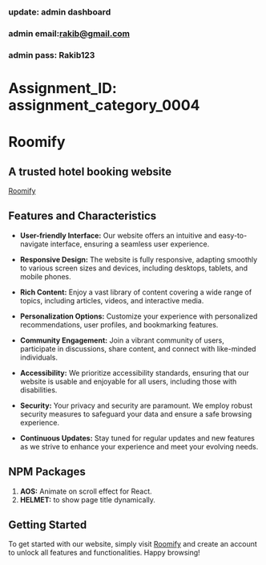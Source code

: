 ### update: admin dashboard 
### admin email:rakib@gmail.com
### admin pass: Rakib123

# Assignment_ID: assignment_category_0004

# Roomify
## A trusted hotel booking website 

[Roomify](https://roomify-1529f.web.app)

## Features and Characteristics

- **User-friendly Interface:** Our website offers an intuitive and easy-to-navigate interface, ensuring a seamless user experience.
  
- **Responsive Design:** The website is fully responsive, adapting smoothly to various screen sizes and devices, including desktops, tablets, and mobile phones.

- **Rich Content:** Enjoy a vast library of content covering a wide range of topics, including articles, videos, and interactive media.

- **Personalization Options:** Customize your experience with personalized recommendations, user profiles, and bookmarking features.

- **Community Engagement:** Join a vibrant community of users, participate in discussions, share content, and connect with like-minded individuals.

- **Accessibility:** We prioritize accessibility standards, ensuring that our website is usable and enjoyable for all users, including those with disabilities.

- **Security:** Your privacy and security are paramount. We employ robust security measures to safeguard your data and ensure a safe browsing experience.

- **Continuous Updates:** Stay tuned for regular updates and new features as we strive to enhance your experience and meet your evolving needs.

## NPM Packages

1. **AOS:** Animate on scroll effect for React.
2. **HELMET:** to show page title dynamically.

## Getting Started

To get started with our website, simply visit [Roomify](https://roomify-1529f.web.app) and create an account to unlock all features and functionalities. Happy browsing!
